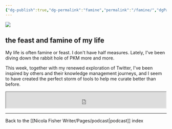 ```yaml
---
{"dg-publish":true,"dg-permalink":"famine","permalink":"/famine/","dgPassFrontmatter":true,"created":"","updated":""}
---
```



![](https://source.unsplash.com/hopX_jpVtRM/1900x1200)

## the feast and famine of my life

My life is often famine or feast. I don't have half measures. Lately, I've been diving down the rabbit hole of PKM more and more.

This week, together with my renewed exploration of Twitter, I've been inspired by others and their knowledge management journeys, and I seem to have created the perfect storm of tools to help me curate better than before.

<iframe src="https://drive.google.com/file/d/18GHDELs-8WG_J8rvlI12nOWyIWG4amc5/preview" width="500" height="50" allow="autoplay"></iframe>

---

Back to the [[Nicola Fisher Writer/Pages/podcast\|podcast]] index